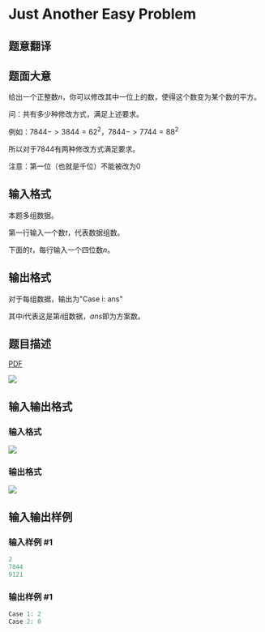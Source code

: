 # Just Another Easy Problem

## 题意翻译

## 题面大意

给出一个正整数$n$，你可以修改其中一位上的数，使得这个数变为某个数的平方。

问：共有多少种修改方式，满足上述要求。

例如：$7844 -> 3844 = 62^2$，$7844 -> 7744 = 88^2$

所以对于$7844$有两种修改方式满足要求。

注意：第一位（也就是千位）不能被改为$0$

## 输入格式

本题多组数据。

第一行输入一个数$t$，代表数据组数。

下面的$t$，每行输入一个四位数$n$。

## 输出格式

对于每组数据，输出为"Case i: ans"

其中$i$代表这是第$i$组数据，$ans$即为方案数。

## 题目描述

[problemUrl]: https://uva.onlinejudge.org/index.php?option=com_onlinejudge&Itemid=8&category=862&page=show_problem&problem=4817

[PDF](https://uva.onlinejudge.org/external/129/p12938.pdf)

![](https://cdn.luogu.com.cn/upload/vjudge_pic/UVA12938/9fa8c76198d99138e0ac992ffe3f624949ad1e15.png)

## 输入输出格式

### 输入格式

![](https://cdn.luogu.com.cn/upload/vjudge_pic/UVA12938/4df31c6c0a607dc8d8f53670c2fb37d761fc9cba.png)

### 输出格式

![](https://cdn.luogu.com.cn/upload/vjudge_pic/UVA12938/d661dfdf327440d85ad4385f50b8b8ce48328662.png)

## 输入输出样例

### 输入样例 #1

```cpp
2
7844
9121
```


### 输出样例 #1

```cpp
Case 1: 2
Case 2: 0
```


